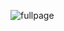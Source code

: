 ![fullpage](https://user-images.githubusercontent.com/48998618/221755343-bd0ad77b-93f6-421b-be14-bef7b77b94d9.png)
